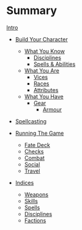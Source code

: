 # Summary
[Intro](./intro.mdown)

- [Build Your Character](character-builder.mdown)
	- [What You Know](build/what-you-know.mdown)
		- [Disciplines](build/disciplines.mdown)
		- [Spells & Abilities]()
	- [What You Are]()
		- [Vices](build/vices.mdown)
		- [Races]()
		- [Attributes](./attributes.mdown)
	- [What You Have]()
		- [Gear]()
			- [Armour](armour.mdown)

- [Spellcasting]()

- [Running The Game]()
	- [Fate Deck](fate-deck.mdown)
	- [Checks](checks.mdown)
	- [Combat](./combat.mdown)
	- [Social](social.mdown)
	- [Travel]()

- [Indices]()
	- [Weapons]()
	- [Skills]()
	- [Spells]()
	- [Disciplines]()
	- [Factions]()
